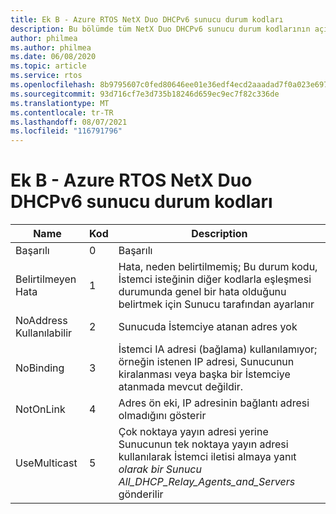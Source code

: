 ```yaml
---
title: Ek B - Azure RTOS NetX Duo DHCPv6 sunucu durum kodları
description: Bu bölümde tüm NetX Duo DHCPv6 sunucu durum kodlarının açıklaması yer almaktadır
author: philmea
ms.author: philmea
ms.date: 06/08/2020
ms.topic: article
ms.service: rtos
ms.openlocfilehash: 8b9795607c0fed80646ee01e36edf4ecd2aaadad7f0a023e6979e123b81e1660
ms.sourcegitcommit: 93d716cf7e3d735b18246d659ec9ec7f82c336de
ms.translationtype: MT
ms.contentlocale: tr-TR
ms.lasthandoff: 08/07/2021
ms.locfileid: "116791796"
---
```

# <a name="appendix-b---azure-rtos-netx-duo-dhcpv6-server-status-codes"></a>Ek B - Azure RTOS NetX Duo DHCPv6 sunucu durum kodları

| Name              | Kod            | Description |
| ------------------- | ------------------- | --------------- |
| Başarılı | 0 | Başarılı |
| Belirtilmeyen Hata | 1 | Hata, neden belirtilmemiş; Bu durum kodu, İstemci isteğinin diğer kodlarla eşleşmesi durumunda genel bir hata olduğunu belirtmek için Sunucu tarafından ayarlanır |
| NoAddress Kullanılabilir | 2 | Sunucuda İstemciye atanan adres yok |
| NoBinding | 3 | İstemci IA adresi (bağlama) kullanılamıyor; örneğin istenen IP adresi, Sunucunun kiralanması veya başka bir İstemciye atanmada mevcut değildir. |
| NotOnLink | 4 | Adres ön eki, IP adresinin bağlantı adresi olmadığını gösterir |
| UseMulticast | 5 | Çok noktaya yayın adresi yerine Sunucunun tek noktaya yayın adresi kullanılarak İstemci iletisi almaya yanıt *olarak bir Sunucu All_DHCP_Relay_Agents_and_Servers* gönderilir |